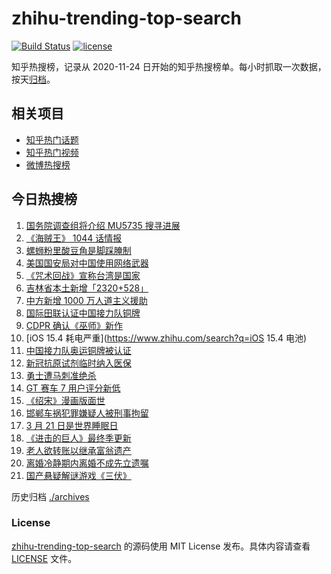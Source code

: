 # zhihu-trending-top-search

[![Build Status](https://github.com/justjavac/zhihu-trending-top-search/workflows/ci/badge.svg?branch=main)](https://github.com/justjavac/zhihu-trending-top-search/actions)
[![license](https://img.shields.io/github/license/justjavac/zhihu-trending-top-search)](https://github.com/justjavac/zhihu-trending-top-search/blob/main/LICENSE)

知乎热搜榜，记录从 2020-11-24 日开始的知乎热搜榜单。每小时抓取一次数据，按天[归档](./archives)。

## 相关项目

- [知乎热门话题](https://github.com/justjavac/zhihu-trending-hot-questions)
- [知乎热门视频](https://github.com/justjavac/zhihu-trending-hot-video)
- [微博热搜榜](https://github.com/justjavac/weibo-trending-hot-search)

## 今日热搜榜

<!-- BEGIN -->
<!-- 最后更新时间 Wed Mar 23 2022 12:17:51 GMT+0800 (China Standard Time) -->

1. [国务院调查组将介绍 MU5735 搜寻进展](https://www.zhihu.com/search?q=MU5735)
1. [《海贼王》 1044 话情报](https://www.zhihu.com/search?q=海贼王1044)
1. [螺蛳粉里酸豆角是脚踩腌制](https://www.zhihu.com/search?q=酸豆角)
1. [美国国安局对中国使用网络武器](https://www.zhihu.com/search?q=美国国安局)
1. [《咒术回战》宣称台湾是国家](https://www.zhihu.com/search?q=咒术回战)
1. [吉林省本土新增「2320+528」](https://www.zhihu.com/search?q=吉林疫情)
1. [中方新增 1000 万人道主义援助](https://www.zhihu.com/search?q=人道主义援助)
1. [国际田联认证中国接力队铜牌](https://www.zhihu.com/search?q=中国接力队铜牌)
1. [CDPR 确认《巫师》新作](https://www.zhihu.com/search?q=巫师3)
1. [iOS 15.4 耗电严重](https://www.zhihu.com/search?q=iOS 15.4 电池)
1. [中国接力队奥运铜牌被认证](https://www.zhihu.com/search?q=中国接力队)
1. [新冠抗原试剂临时纳入医保](https://www.zhihu.com/search?q=新冠抗原试剂)
1. [勇士遭马刺准绝杀](https://www.zhihu.com/search?q=勇士)
1. [GT 赛车 7 用户评分新低](https://www.zhihu.com/search?q=GT赛车7)
1. [《绍宋》漫画版面世](https://www.zhihu.com/search?q=绍宋漫画)
1. [邯郸车祸犯罪嫌疑人被刑事拘留](https://www.zhihu.com/search?q=邯郸车祸)
1. [3 月 21 日是世界睡眠日](https://www.zhihu.com/search?q=世界睡眠日)
1. [《进击的巨人》最终季更新](https://www.zhihu.com/search?q=进击的巨人)
1. [老人欲转账以继承富翁遗产](https://www.zhihu.com/search?q=老人被骗)
1. [离婚冷静期内离婚不成先立遗嘱](https://www.zhihu.com/search?q=离婚冷静期遗嘱)
1. [国产悬疑解谜游戏《三伏》](https://www.zhihu.com/search?q=三伏)

<!-- END -->

历史归档 [./archives](./archives)

### License

[zhihu-trending-top-search](https://github.com/justjavac/zhihu-trending-top-search)
的源码使用 MIT License 发布。具体内容请查看 [LICENSE](./LICENSE) 文件。
